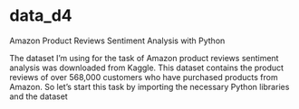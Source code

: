 # data_d4

Amazon Product Reviews Sentiment Analysis with Python

The dataset I’m using for the task of Amazon product reviews sentiment analysis was downloaded from Kaggle. This dataset contains the product reviews of over 568,000 customers who have purchased products from Amazon. So let’s start this task by importing the necessary Python libraries and the dataset
